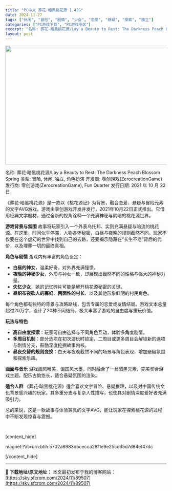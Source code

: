 ```yaml
---
title: "PC中文 葬花·暗黑桃花源 1.42G"
date: 2024-11-27
tags: ["休闲", "冒险", "剧情", "少女", "恋爱", "悬疑", "探索", "独立"]
categories: ["PC游戏下载", "PC游戏专区"]
excerpt: "名称: 葬花·暗黑桃花源/Lay a Beauty to Rest: The Darkness Peach Blossom Spring 类型: 冒险, 休闲, 独立, 角色扮演 开发商: 零创游戏(ZerocreationGame) 发行商: 零创游戏(ZerocreationGame), Fun&hellip;"
layout: post
---
```


<img class="aligncenter size-full wp-image-89508" src="https://sky.sfcrom.com/wp-content/uploads/2024/11/2024112701354567.webp" alt="" width="660" height="370" />

名称: 葬花·暗黑桃花源/Lay a Beauty to Rest: The Darkness Peach Blossom Spring
类型: 冒险, 休闲, 独立, 角色扮演
开发商: 零创游戏(ZerocreationGame)
发行商: 零创游戏(ZerocreationGame), Fun Quarter
发行日期: 2021 年 10 月 22 日

《葬花·暗黑桃花源》是一款以《桃花源记》为背景，融合恋爱、悬疑与冒险元素的文字AVG游戏。游戏由零创游戏开发并发行，2021年10月22日正式推出。它借用经典文学题材，通过全新的视角诠释一个充满神秘与阴暗的桃花源世界。

<strong>游戏背景与氛围</strong>
故事将玩家引入一个外表乌托邦、实则充满悬疑与暗流的桃花源。在这里，时间似乎停滞，人物各怀秘密，白昼与夜晚的规则截然不同。玩家不仅要在这个虚幻的世界中找到自己的去路，还要揭示隐藏在“长生不老”背后的代价，以及埋葬一切的最终真相。

<strong>角色与剧情</strong>
游戏内有丰富的角色设定：
<ul>
 	<li><strong>白昼的神女</strong>，温柔好奇，对外界充满憧憬。</li>
 	<li><strong>夜晚的神秘少女</strong>，外形与神女一致，却展现出截然不同的性格与强大的神秘力量。</li>
 	<li><strong>失忆少女</strong>，她的记忆碎片可能是解开桃花源秘密的关键。</li>
 	<li><strong>昼织布夜砍人的寡妇</strong>、<strong>两面性的村长</strong>、以及其他形象鲜明的村民角色。</li>
</ul>
每个角色都有独特的背景与攻略路线，包含专属的恋爱或友情结局。游戏文本总量超过20万字，设计了20种不同结局，极大丰富了游戏的自由度与重玩价值。

<strong>玩法与特色</strong>
<ul>
 	<li><strong>高自由度探索</strong>：玩家可自由选择与不同角色互动，体验多角度剧情。</li>
 	<li><strong>多周目机制</strong>：部分选项在初次游玩时锁定，二周目或更多周目会解锁新的选项与剧情分支，鼓励深度挖掘故事内核。</li>
 	<li><strong>昼夜交替的规则变换</strong>：白天与夜晚截然不同的场景与角色表现，增加悬疑氛围和探索乐趣。</li>
</ul>
<strong>画面与音乐</strong>
游戏画风唯美，偏国风水墨，同时融合了一丝暗黑元素，完美契合游戏主题。配乐古韵悠长，适合悬疑氛围的渲染。

<strong>适合人群</strong>
《葬花·暗黑桃花源》适合喜欢文字冒险、悬疑推理，以及对中国传统文化背景感兴趣的玩家。其多重分支与复杂人性描写，也使其对剧情深度爱好者充满吸引力。

总的来说，这是一款故事与体验兼具的文字AVG，能让玩家在探索桃花源的过程中不断发现惊喜与震撼。

&nbsp;

[content_hide]

magnet:?xt=urn:btih:5702a8983d5cecca28f1e9e25cc65d7d84ef47dc

[/content_hide]

---
📖 **下载地址/原文地址：** 本文最初发布于我的博客网站：[https://sky.sfcrom.com/2024/11/89507](https://sky.sfcrom.com/2024/11/89507)
